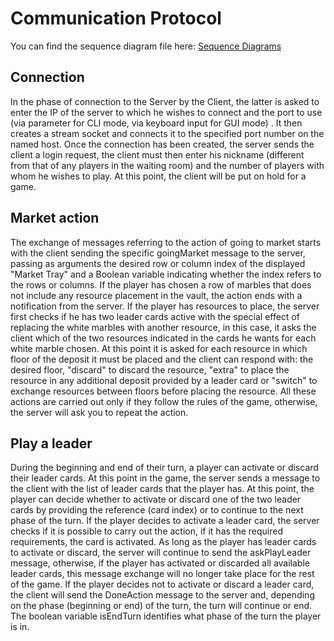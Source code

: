 # Communication Protocol

You can find the sequence diagram file here: 
[Sequence Diagrams](https://github.com/maurofama99/ing-sw-2021-detomas-fama-grazian/tree/main/deliverables/final/UML/SequenceDiagrams.png)

## Connection
In the phase of connection to the Server by the Client, the latter is asked to enter the IP of the server to which he wishes to connect and the port to use (via parameter for CLI mode, via keyboard input for GUI mode) . It then creates a stream socket and connects it to the specified port number on the named host. Once the connection has been created, the server sends the client a login request, the client must then enter his nickname (different from that of any players in the waiting room) and the number of players with whom he wishes to play. At this point, the client will be put on hold for a game.

## Market action
The exchange of messages referring to the action of going to market starts with the client sending the specific goingMarket message to the server, passing as arguments the desired row or column index of the displayed "Market Tray" and a Boolean variable indicating whether the index refers to the rows or columns. If the player has chosen a row of marbles that does not include any resource placement in the vault, the action ends with a notification from the server. If the player has resources to place, the server first checks if he has two leader cards active with the special effect of replacing the white marbles with another resource, in this case, it asks the client which of the two resources indicated in the cards he wants for each white marble chosen. At this point it is asked for each resource in which floor of the deposit it must be placed and the client can respond with: the desired floor, "discard" to discard the resource, "extra" to place the resource in any additional deposit provided by a leader card or "switch" to exchange resources between floors before placing the resource. All these actions are carried out only if they follow the rules of the game, otherwise, the server will ask you to repeat the action.

## Play a leader
During the beginning and end of their turn, a player can activate or discard their leader cards. At this point in the game, the server sends a message to the client with the list of leader cards that the player has. At this point, the player can decide whether to activate or discard one of the two leader cards by providing the reference (card index) or to continue to the next phase of the turn. If the player decides to activate a leader card, the server checks if it is possible to carry out the action, if it has the required requirements, the card is activated. As long as the player has leader cards to activate or discard, the server will continue to send the askPlayLeader message, otherwise, if the player has activated or discarded all available leader cards, this message exchange will no longer take place for the rest of the game. If the player decides not to activate or discard a leader card, the client will send the DoneAction message to the server and, depending on the phase (beginning or end) of the turn, the turn will continue or end. The boolean variable isEndTurn identifies what phase of the turn the player is in.
